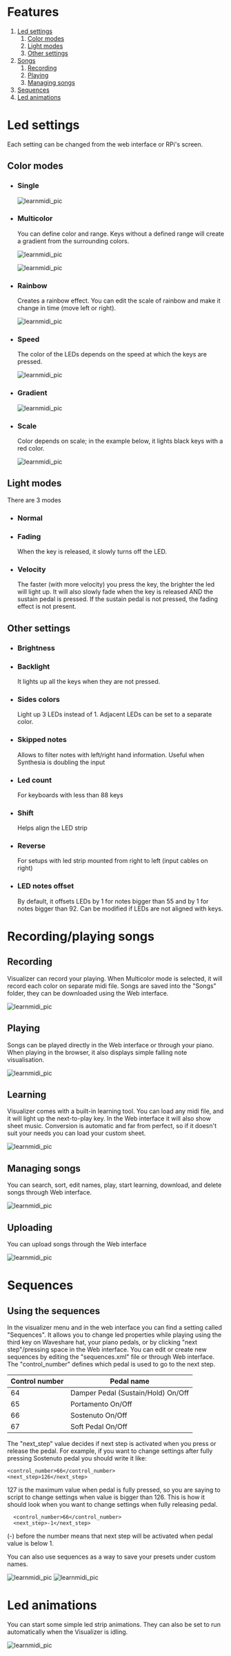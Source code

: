 # Features

1. [Led settings](#ledsettings)
    1. [Color modes](#color_modes)
    2. [Light modes](#light_modes)
    3. [Other settings](#other_settings)
2. [Songs](#songs)
    1. [Recording](#recording)
    1. [Playing](#playing)
    1. [Managing songs](#managing_songs)
3. [Sequences](#sequences)
4. [Led animations](#led_animations)

# Led settings <a name="ledsettings"></a>

Each setting can be changed from the web interface or RPi's screen.

## Color modes <a name="color_modes"></a>

- ### **Single**

  ![learnmidi_pic](https://i.imgur.com/1CmdUSC.png)

- ### **Multicolor**

  You can define color and range. Keys without a defined range will create a gradient from the surrounding colors.

  ![learnmidi_pic](https://i.imgur.com/NOgFYoD.png)

  ![learnmidi_pic](https://i.imgur.com/fd0OVlf.png)

- ### **Rainbow**

  Creates a rainbow effect. You can edit the scale of rainbow and make it change in time (move left or right).

  ![learnmidi_pic](https://i.imgur.com/JBthTuW.png)

- ### **Speed**

  The color of the LEDs depends on the speed at which the keys are pressed.

  ![learnmidi_pic](https://i.imgur.com/QRHHuwI.png)

- ### **Gradient**

  ![learnmidi_pic](https://i.imgur.com/hJeAqK6.png)

- ### **Scale**

  Color depends on scale; in the example below, it lights black keys with a red color.

  ![learnmidi_pic](https://i.imgur.com/hQxsUvP.png)

## Light modes <a name="light_modes"></a>

There are 3 modes


- ### Normal    
- ### Fading

    When the key is released, it slowly turns off the LED.
- ### Velocity
    The faster (with more velocity) you press the key, the brighter the led will light up. It will also slowly fade
    when the key is released AND the sustain pedal is pressed. If the sustain pedal is not pressed, the fading effect is not present.

## Other settings <a name="other_settings"></a>

- ### Brightness
- ### Backlight
    It lights up all the keys when they are not pressed.
- ### Sides colors
    Light up 3 LEDs instead of 1. Adjacent LEDs can be set to a separate color.
- ### Skipped notes
    Allows to filter notes with left/right hand information. Useful when Synthesia is doubling the input
- ### Led count
    For keyboards with less than 88 keys
- ### Shift
    Helps align the LED strip
- ### Reverse
    For setups with led strip mounted from right to left (input cables on right)
- ### LED notes offset
    By default, it offsets LEDs by 1 for notes bigger than 55 and by 1 for notes bigger than 92.
    Can be modified if LEDs are not aligned with keys.

# Recording/playing songs <a name="songs"></a>

## Recording <a name="recording"></a>

  Visualizer can record your playing. When Multicolor mode is selected, it will record each color on separate midi file.
  Songs are saved into the "Songs" folder, they can be downloaded using the Web interface.
  
  ![learnmidi_pic](https://i.imgur.com/jAcR3kT.png)
 
## Playing <a name="playing"></a>

  Songs can be played directly in the Web interface or through your piano.
  When playing in the browser, it also displays simple falling note visualisation.

  ![learnmidi_pic](https://i.imgur.com/izbDAYb.png)


## Learning <a name="playing"></a>

  Visualizer comes with a built-in learning tool.
  You can load any midi file, and it will light up the next-to-play key.
  In the Web interface it will also show sheet music. Conversion is automatic and far from perfect,
  so if it doesn't suit your needs you can load your custom sheet.

  ![learnmidi_pic](https://i.imgur.com/zEBs4Gj.png)

## Managing songs <a name="managing_songs"></a>

You can search, sort, edit names, play, start learning, download, and delete songs through Web interface.

![learnmidi_pic](https://i.imgur.com/X3RAPPE.png)

## Uploading 
You can upload songs through the Web interface

![learnmidi_pic](https://i.imgur.com/3QxBxgB.png)


# Sequences <a name="sequences"></a>

## Using the sequences
In the visualizer menu and in the web interface you can find a setting called "Sequences". 
It allows you to change led properties while playing using the third key on Waveshare hat, your piano pedals,
or by clicking "next step"/pressing space in the Web interface.
You can edit or create new sequences by editing the "sequences.xml" file or through Web interface.
The "control_number" defines which pedal is used to go to the next step.

|Control number| Pedal name |
|--|--|
| 64 | Damper Pedal (Sustain/Hold) On/Off  |
| 65 | Portamento On/Off |
| 66 | Sostenuto On/Off |
| 67 | Soft Pedal On/Off |

The "next_step" value decides if next step is activated when you press or release the pedal. For example, if you want to change settings after fully pressing Sostenuto pedal you should write it like:

    <control_number>66</control_number> 
    <next_step>126</next_step>
   127 is the maximum value when pedal is fully pressed, so you are saying to script to change settings when value is bigger than 126.
This is how it should look when you want to change settings when fully releasing pedal.

      <control_number>66</control_number> 
	  <next_step>-1</next_step>

 (-) before the number means that next step will be activated when pedal value is below 1.

You can also use sequences as a way to save your presets under custom names.

![learnmidi_pic](https://i.imgur.com/iDedXym.png)
![learnmidi_pic](https://i.imgur.com/1FT1zXJ.png)


# Led animations <a name="led_animations"></a>

You can start some simple led strip animations. They can also be set to run automatically when the Visualizer is idling.

![learnmidi_pic](https://i.imgur.com/gybF01Y.png)